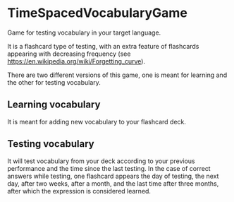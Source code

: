 # TimeSpacedVocabularyGame
Game for testing vocabulary in your target language.

It is a flashcard type of testing, with an extra feature of flashcards appearing with decreasing frequency (see https://en.wikipedia.org/wiki/Forgetting_curve).

There are two different versions of this game, one is meant for learning and the other for testing vocabulary.
## Learning vocabulary
It is meant for adding new vocabulary to your flashcard deck.

## Testing vocabulary
It will test vocabulary from your deck according to your previous performance and the time since the last testing. 
In the case of correct answers while testing, one flashcard appears the day of testing, the next day, after two weeks, after a month, and the last time after three months, after which the expression is considered learned.  
